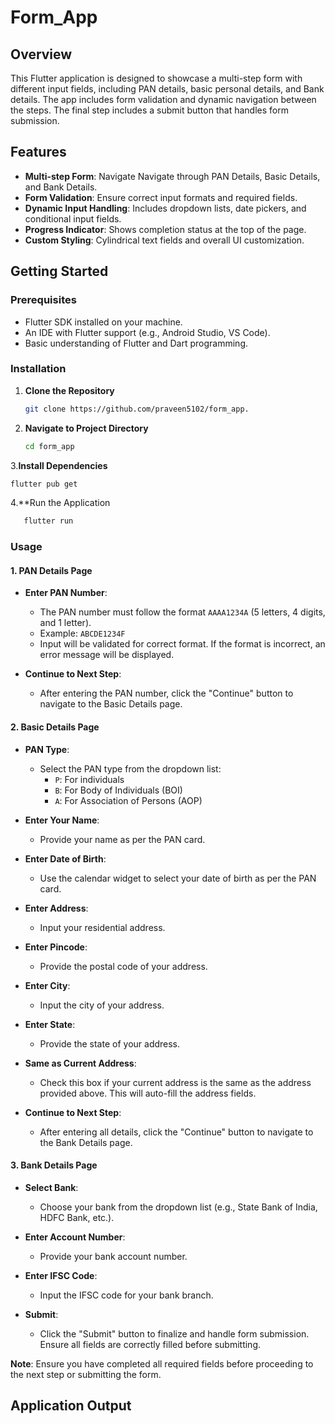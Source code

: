 # Form_App

## Overview

This Flutter application is designed to showcase a multi-step form with different input fields, including PAN details, basic personal details, and Bank details. The app includes form validation and dynamic navigation between the steps. The final step includes a submit button that handles form submission.

## Features

- **Multi-step Form**: Navigate Navigate through PAN Details, Basic Details, and Bank Details.
- **Form Validation**: Ensure correct input formats and required fields.
- **Dynamic Input Handling**: Includes dropdown lists, date pickers, and conditional input fields.
- **Progress Indicator**: Shows completion status at the top of the page.
- **Custom Styling**: Cylindrical text fields and overall UI customization.

## Getting Started

### Prerequisites

- Flutter SDK installed on your machine.
- An IDE with Flutter support (e.g., Android Studio, VS Code).
- Basic understanding of Flutter and Dart programming.

### Installation

1. **Clone the Repository**

   ```bash
   git clone https://github.com/praveen5102/form_app.

2. **Navigate to Project Directory**

   ```bash
   cd form_app

3.**Install Dependencies**

   ```bash
   flutter pub get
```
4.**Run the Application

```bash
   flutter run
```

### Usage

#### 1. PAN Details Page

- **Enter PAN Number**: 
  - The PAN number must follow the format `AAAA1234A` (5 letters, 4 digits, and 1 letter). 
  - Example: `ABCDE1234F`
  - Input will be validated for correct format. If the format is incorrect, an error message will be displayed.

- **Continue to Next Step**:
  - After entering the PAN number, click the "Continue" button to navigate to the Basic Details page.

#### 2. Basic Details Page

- **PAN Type**:
  - Select the PAN type from the dropdown list:
    - `P`: For individuals
    - `B`: For Body of Individuals (BOI)
    - `A`: For Association of Persons (AOP)

- **Enter Your Name**:
  - Provide your name as per the PAN card.

- **Enter Date of Birth**:
  - Use the calendar widget to select your date of birth as per the PAN card.

- **Enter Address**:
  - Input your residential address.

- **Enter Pincode**:
  - Provide the postal code of your address.

- **Enter City**:
  - Input the city of your address.

- **Enter State**:
  - Provide the state of your address.

- **Same as Current Address**:
  - Check this box if your current address is the same as the address provided above. This will auto-fill the address fields.

- **Continue to Next Step**:
  - After entering all details, click the "Continue" button to navigate to the Bank Details page.

#### 3. Bank Details Page

- **Select Bank**:
  - Choose your bank from the dropdown list (e.g., State Bank of India, HDFC Bank, etc.).

- **Enter Account Number**:
  - Provide your bank account number.

- **Enter IFSC Code**:
  - Input the IFSC code for your bank branch.

- **Submit**:
  - Click the "Submit" button to finalize and handle form submission. Ensure all fields are correctly filled before submitting.

**Note**: Ensure you have completed all required fields before proceeding to the next step or submitting the form.


## Application Output



